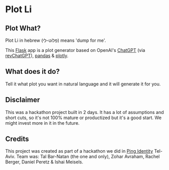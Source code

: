 # Plot Li



## Plot What? 

Plot Li in hebrew (פְּלוֹט-לִי) means 'dump for me'.

This [Flask](https://flask.palletsprojects.com/en/2.2.x/) app is a plot generator based on OpenAI's [ChatGPT](chat.openai.com) (via [revChatGPT](https://github.com/acheong08/ChatGPT)), [pandas](https://pandas.pydata.org/) & [plotly](https://plotly.com/python/).

## What does it do?

Tell it what plot you want in natural language and it will generate it for you.

## Disclaimer

This was a hackathon project built in 2 days. It has a lot of assumptions and short cuts, so it's not 100% mature or productized but it's a good start. We might invest more in it in the future.

## Credits 

This project was created as part of a hackathon we did in [Ping Identity](https://www.pingidentity.com) Tel-Aviv.
Team was: Tal Bar-Natan (the one and only), Zohar Avraham, Rachel Berger, Daniel Peretz & Ishai Meisels.

